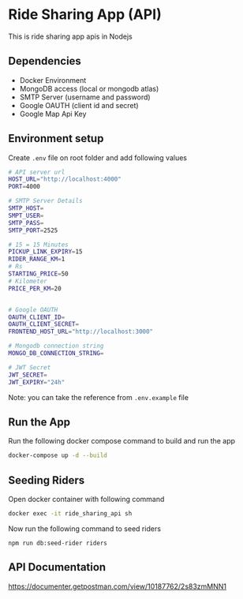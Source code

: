 # Ride Sharing App (API)

This is ride sharing app apis in Nodejs
## Dependencies
- Docker Environment
- MongoDB access (local or mongodb atlas)
- SMTP Server (username and password)
- Google OAUTH (client id and secret)
- Google Map Api Key

## Environment setup
Create `.env` file on root folder and add following values
```sh
# API server url
HOST_URL="http://localhost:4000"
PORT=4000

# SMTP Server Details
SMTP_HOST=
SMPT_USER=
SMTP_PASS=
SMTP_PORT=2525

# 15 = 15 Minutes
PICKUP_LINK_EXPIRY=15
RIDER_RANGE_KM=1
# Rs
STARTING_PRICE=50
# Kilometer
PRICE_PER_KM=20


# Google OAUTH
OAUTH_CLIENT_ID=
OAUTH_CLIENT_SECRET=
FRONTEND_HOST_URL="http://localhost:3000"

# Mongodb connection string
MONGO_DB_CONNECTION_STRING=

# JWT Secret
JWT_SECRET=
JWT_EXPIRY="24h"
```
Note: you can take the reference from `.env.example` file

## Run the App
Run the following docker compose command to build and run the app
```sh
docker-compose up -d --build
```

## Seeding Riders
Open docker container with following command
```sh
docker exec -it ride_sharing_api sh
```
Now run the following command to seed riders
```shcd 
npm run db:seed-rider riders
```

## API Documentation
https://documenter.getpostman.com/view/10187762/2s83zmMNN1